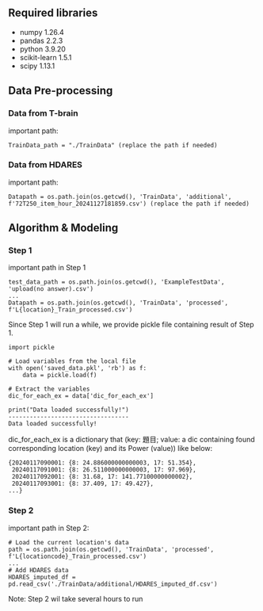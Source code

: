 ## Required libraries
- numpy                     1.26.4
- pandas                    2.2.3      
- python                    3.9.20 
- scikit-learn              1.5.1
- scipy                     1.13.1

## Data Pre-processing
### Data from T-brain
important path:
```{python}
TrainData_path = "./TrainData" (replace the path if needed)
```
### Data from HDARES
important path:
```{python}
Datapath = os.path.join(os.getcwd(), 'TrainData', 'additional', f'72T250_item_hour_20241127181859.csv') (replace the path if needed)
```

## Algorithm & Modeling
### Step 1
important path in Step 1 
```{python}
test_data_path = os.path.join(os.getcwd(), 'ExampleTestData', 'upload(no answer).csv')
...
Datapath = os.path.join(os.getcwd(), 'TrainData', 'processed', f'L{location}_Train_processed.csv')
```
Since Step 1 will run a while, we provide pickle file containing result of Step 1.
```{python}
import pickle

# Load variables from the local file
with open('saved_data.pkl', 'rb') as f:
    data = pickle.load(f)

# Extract the variables
dic_for_each_ex = data['dic_for_each_ex']

print("Data loaded successfully!")
----------------------------------
Data loaded successfully!
```
dic_for_each_ex is a dictionary that (key: 題目; value: a dic containing found corresponding location (key) and its Power (value))
like below:
```{python}
{20240117090001: {8: 24.886000000000003, 17: 51.354},
 20240117091001: {8: 26.511000000000003, 17: 97.969},
 20240117092001: {8: 31.68, 17: 141.77100000000002},
 20240117093001: {8: 37.409, 17: 49.427},
...}
```

### Step 2
important path in Step 2:
```{python}
# Load the current location's data
path = os.path.join(os.getcwd(), 'TrainData', 'processed', f'L{locationcode}_Train_processed.csv')
...
# Add HDARES data
HDARES_imputed_df = pd.read_csv('./TrainData/additional/HDARES_imputed_df.csv')
```
Note: Step 2 wil take several hours to run






